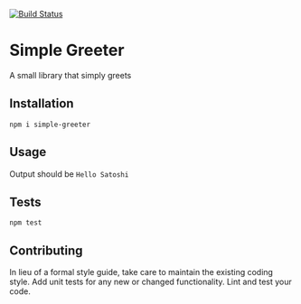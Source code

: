 [![Build Status](https://travis-ci.org/kalwar/simple-greeter.svg?branch=master)](https://travis-ci.org/kalwar/simple-greeter)


Simple Greeter
=========

A small library that simply greets

## Installation

  `npm i simple-greeter`

## Usage

  Output should be `Hello Satoshi`


## Tests

  `npm test`

## Contributing

In lieu of a formal style guide, take care to maintain the existing coding style. Add unit tests for any new or changed functionality. Lint and test your code.
